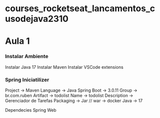 # courses_rocketseat_lancamentos_cusodejava2310

# Aula 1

### Instalar Ambiente
Instalar Java 17
Instalar Maven
Instalar VSCode extensions

### Spring Iniciatilizer
Project -> Maven
Language -> Java
Spring Boot -> 3.0.11
Group -> br.com.ruben
Artifact -> todolist
Name -> todolist
Description -> Gerenciador de Tarefas
Packaging -> Jar // war -> docker
Java -> 17

Dependecies
Spring Web


